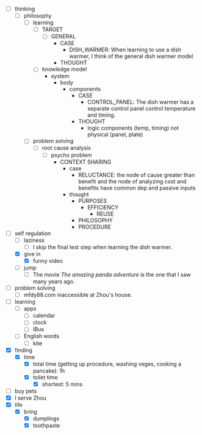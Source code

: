- [ ] thinking
    - [ ] philosophy
        - [ ] learning
            - [ ] TARGET
                - [ ] GENERAL
                    - CASE
                        - DISH_WARMER: When learning to use a dish warmer, I think of the general dish warmer model 
                    - THOUGHT
            - [ ] knowledge model
                - system
                    - body
                        - components
                            - CASE
                                - CONTROL_PANEL: The dish warmer has a separate control panel control temperature and timing.
                            - THOUGHT
                                - logic components (temp, timing) not physical (panel, plate)
        - [ ] problem solving
            - [ ] root cause analysis
                - [ ] psycho problem
                    - CONTEXT SHARING
                        - case
                            - RELUCTANCE: the node of cause greater than benefit and the node of analyzing cost and benefits have common dep and passive inputs
                        - thought
                            - PURPOSES
                                - EFFICIENCY
                                    - REUSE
                            - PHILOSOPHY
                            - PROCEDURE
- [ ] self regulation
    - [ ] laziness
        - [ ] I skip the final test step when learning the dish warmer.
    - [x] give in
        - [x] funny video
    - [ ] jump
        - [ ] The movie *The amazing panda adventure* is the one that I saw many years ago.
- [ ] problem solving
    - [ ] mfdy88.com inaccessible at Zhou's house.
- [ ] learning
    - [ ] apps
        - [ ] calendar
        - [ ] clock
        - [ ] IBus
    - [ ] English words
        - [ ] kite
- [x] finding
    - [x] time
        - [x] total time (getting up procedure, washing veges, cooking a pancake): 1h
        - [x] toilet time
            - [x] shortest: 5 mins
- [ ] buy pets
- [x] I serve Zhou
- [x] life
    - [x] bring
        - [x] dumplings
        - [x] toothpaste